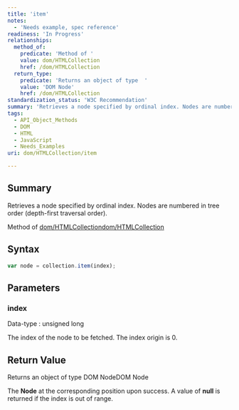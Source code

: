 ```yaml
---
title: 'item'
notes:
  - 'Needs example, spec reference'
readiness: 'In Progress'
relationships:
  method_of:
    predicate: 'Method of '
    value: dom/HTMLCollection
    href: /dom/HTMLCollection
  return_type:
    predicate: 'Returns an object of type  '
    value: 'DOM Node'
    href: /dom/HTMLCollection
standardization_status: 'W3C Recommendation'
summary: 'Retrieves a node specified by ordinal index. Nodes are numbered in tree order (depth-first traversal order).'
tags:
  - API_Object_Methods
  - DOM
  - HTML
  - JavaScript
  - Needs_Examples
uri: dom/HTMLCollection/item

---
```

## Summary

Retrieves a node specified by ordinal index. Nodes are numbered in tree order (depth-first traversal order).

Method of [dom/HTMLCollection](/dom/HTMLCollection)[dom/HTMLCollection](/dom/HTMLCollection)

## Syntax

``` js
var node = collection.item(index);
```

## Parameters

### index

 Data-type
:   unsigned long

 The index of the node to be fetched. The index origin is 0.

## Return Value

Returns an object of type DOM NodeDOM Node

The **Node** at the corresponding position upon success. A value of **null** is returned if the index is out of range.

